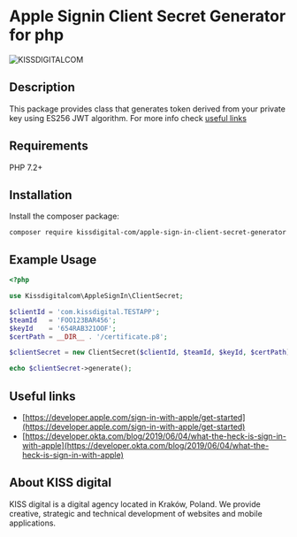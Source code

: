 # Apple Signin Client Secret Generator for php
![KISSDIGITALCOM](https://kiss.home.pl/github/apple-sign-in-client-secret-generator-logo-kissdigital.png)

## Description
This package provides class that generates token derived from your private key using ES256 JWT algorithm. For more info check [useful links](#useful-links) 

## Requirements

PHP 7.2+

## Installation

Install the composer package:

```composer require kissdigital-com/apple-sign-in-client-secret-generator```

## Example Usage

```php
<?php

use Kissdigitalcom\AppleSignIn\ClientSecret;

$clientId = 'com.kissdigital.TESTAPP';
$teamId   = 'FOO123BAR456';
$keyId    = '654RAB321OOF';
$certPath = __DIR__ . '/certificate.p8';

$clientSecret = new ClientSecret($clientId, $teamId, $keyId, $certPath);

echo $clientSecret->generate();

```

## Useful links

* [https://developer.apple.com/sign-in-with-apple/get-started](https://developer.apple.com/sign-in-with-apple/get-started)
* [https://developer.okta.com/blog/2019/06/04/what-the-heck-is-sign-in-with-apple](https://developer.okta.com/blog/2019/06/04/what-the-heck-is-sign-in-with-apple)

## About KISS digital
KISS digital is a digital agency located in Kraków, Poland. We provide creative, strategic and technical development of websites and mobile applications.